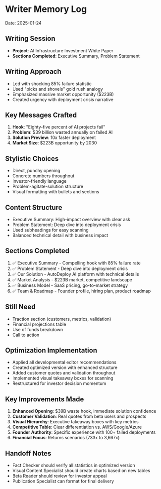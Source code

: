 # Writer Memory Log
Date: 2025-01-24

## Writing Session
- **Project**: AI Infrastructure Investment White Paper
- **Sections Completed**: Executive Summary, Problem Statement

## Writing Approach
- Led with shocking 85% failure statistic
- Used "picks and shovels" gold rush analogy
- Emphasized massive market opportunity ($223B)
- Created urgency with deployment crisis narrative

## Key Messages Crafted
1. **Hook**: "Eighty-five percent of AI projects fail"
2. **Problem**: $39 billion wasted annually on failed AI
3. **Solution Preview**: 10x faster deployment
4. **Market Size**: $223B opportunity by 2030

## Stylistic Choices
- Direct, punchy opening
- Concrete numbers throughout
- Investor-friendly language
- Problem-agitate-solution structure
- Visual formatting with bullets and sections

## Content Structure
- Executive Summary: High-impact overview with clear ask
- Problem Statement: Deep dive into deployment crisis
- Used subheadings for easy scanning
- Balanced technical detail with business impact

## Sections Completed
1. ✅ Executive Summary - Compelling hook with 85% failure rate
2. ✅ Problem Statement - Deep dive into deployment crisis
3. ✅ Our Solution - AutoDeploy AI platform with technical details
4. ✅ Market Analysis - $223B market, competitive landscape
5. ✅ Business Model - SaaS pricing, go-to-market strategy
6. ✅ Team & Roadmap - Founder profile, hiring plan, product roadmap

## Still Need
- Traction section (customers, metrics, validation)
- Financial projections table
- Use of funds breakdown
- Call to action

## Optimization Implementation
- Applied all developmental editor recommendations
- Created optimized version with enhanced structure
- Added customer quotes and validation throughout
- Implemented visual takeaway boxes for scanning
- Restructured for investor decision momentum

## Key Improvements Made
1. **Enhanced Opening**: $39B waste hook, immediate solution confidence
2. **Customer Validation**: Real quotes from beta users and prospects
3. **Visual Hierarchy**: Executive takeaway boxes with key metrics
4. **Competitive Table**: Clear differentiation vs. AWS/Google/Azure
5. **Founder Authority**: Specific experience with 100+ failed deployments
6. **Financial Focus**: Returns scenarios (733x to 3,667x)

## Handoff Notes
- Fact Checker should verify all statistics in optimized version
- Visual Content Specialist should create charts based on new tables
- Beta Reader should review for investor appeal
- Publication Specialist can format for final delivery